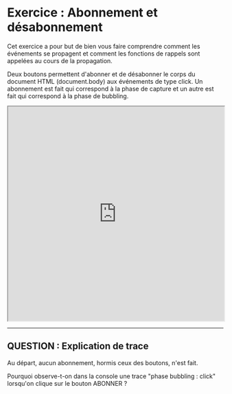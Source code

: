 # Exercice : Abonnement et désabonnement
Cet exercice a pour but de bien vous faire comprendre comment les événements se propagent et comment les fonctions de rappels sont appelées au cours de la propagation.

Deux boutons permettent d'abonner et de désabonner le corps du document HTML (document.body) aux événements de type click. Un abonnement est fait qui correspond à la phase de capture et un autre est fait qui correspond à la phase de bubbling.

<iframe src="https://stackblitz.com/edit/theme-ihm-abo-listener?embed=1&file=index.ts&hideExplorer=1"
        style="width: 100%; height: 500px;"></iframe>

<hr/>

## QUESTION : Explication de trace
Au départ, aucun abonnement, hormis ceux des boutons, n'est fait.

Pourquoi observe-t-on dans la console une trace "phase bubbling : click" lorsqu'on clique sur le bouton ABONNER ?